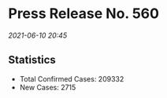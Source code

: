 
# Press Release No. 560
*2021-06-10 20:45*

## Statistics
* Total Confirmed Cases: 209332
* New Cases: 2715




        
